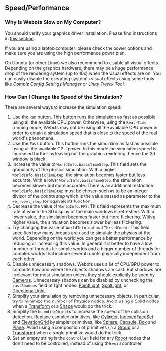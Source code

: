 ## Speed/Performance

### Why Is Webots Slow on My Computer?

You should verify your graphics driver installation.
Please find instructions in [this section](verifying-your-graphics-driver-installation.md).

If you are using a laptop computer, please check the power options and make sure you are using the high performance power plan.

On Ubuntu (or other Linux) we also recommend to disable all visual effects.
Depending on the graphics hardware, there may be a huge performance drop of the rendering system (up to 10x) when the visual effects are on.
You can easily disable the operating system's visual effects using some tools like *Compiz Config Settings Manager* or *Unity Tweak Tool*.

### How Can I Change the Speed of the Simulation?

There are several ways to increase the simulation speed:

1. Use the `Run` button.
This button runs the simulation as fast as possible using all the available CPU power.
Otherwise, using the `Real-Time` running mode, Webots may not be using all the available CPU power in order to obtain a simulation speed that is close to the speed of the real world's phenomena.
2. Use the `Fast` button.
This button runs the simulation as fast as possible using all the available CPU power.
In this mode the simulation speed is increased further by leaving out the graphics rendering, hence the 3d window is black.
3. Increase the value of `WorldInfo.basicTimeStep`.
This field sets the granularity of the physics simulation.
With a higher `WorldInfo.basicTimeStep`, the simulation becomes faster but less accurate.
With a lower `WorldInfo.basicTimeStep`, the simulation becomes slower but more accurate.
There is an additional restriction: `WorldInfo.basicTimeStep` must be chosen such as to be an integer divisor of the *control step* which is the value passed as parameter to the `wb_robot_step` (or equivalent) function.
4. Decrease the value of `WorldInfo.FPS`.
This field represents the maximum rate at which the 3D display of the main windows is refreshed.
With a lower value, the simulation becomes faster but more flickering.
With a higher value, the simulation becomes slower but less flickering.
5. Try changing the value of `WorldInfo.optimalThreadCount`.
This field specifies how many threads are used to simulate the physics of the world.
Depending on the world you can get a better performance by reducing or increasing this value.
In general it is better to have a low number of threads for simple worlds and a bigger number of threads for complex worlds that include several robots physically independent from each other.
6. Disable unnecessary shadows.
Webots uses a lot of CPU/GPU power to compute how and where the objects shadows are cast.
But shadows are irrelevant for most simulation unless they should explicitly be seen by [Cameras](../reference/camera.md).
Unnecessary shadows can be disabled by unchecking the `castShadows` field of light nodes: [PointLight](../reference/pointlight.md), [SpotLight](../reference/spotlight.md), or [DirectionalLight](../reference/directionallight.md).
7. Simplify your simulation by removing unnecessary objects.
In particular, try to minimize the number of [Physics](../reference/physics.md) nodes.
Avoid using a [Solid](../reference/solid.md) nodes when a [Transform](../reference/transform.md) or a [Shape](../reference/shape.md) would do the trick.
8. Simplify the `boundingObject`s to increase the speed of the collision detection.
Replace complex primitives, like [Cylinder](../reference/cylinder.md), [IndexedFaceSet](../reference/indexedfaceset.md) and [ElevationGrid](../reference/elevationgrid.md) by simpler primitives, like [Sphere](../reference/sphere.md), [Capsule](../reference/capsule.md), [Box](../reference/box.md) and [Plane](../reference/plane.md).
Avoid using a composition of primitives (in a [Group](../reference/group.md) or a [Transform](../reference/transform.md)) when a single primitive would do the trick.
9. Set an empty string in the `controller` field for any [Robot](../reference/robot.md) nodes that don't need to be controlled, instead of using the `void` controller.
